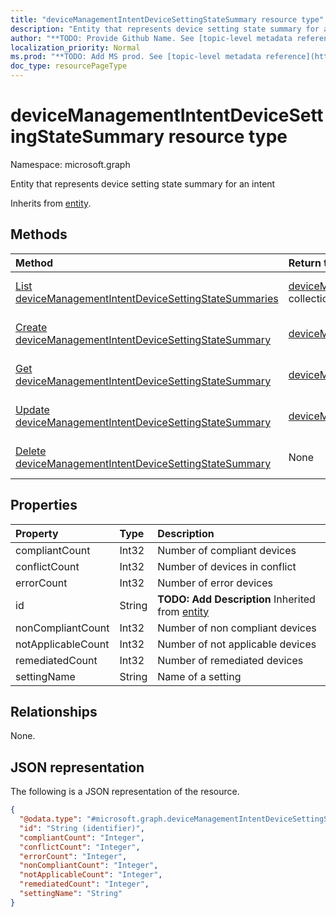 ```yaml
---
title: "deviceManagementIntentDeviceSettingStateSummary resource type"
description: "Entity that represents device setting state summary for an intent"
author: "**TODO: Provide Github Name. See [topic-level metadata reference](https://msgo.azurewebsites.net/add/document/guidelines/metadata.html#topic-level-metadata)**"
localization_priority: Normal
ms.prod: "**TODO: Add MS prod. See [topic-level metadata reference](https://msgo.azurewebsites.net/add/document/guidelines/metadata.html#topic-level-metadata)**"
doc_type: resourcePageType
---
```


# deviceManagementIntentDeviceSettingStateSummary resource type

Namespace: microsoft.graph



Entity that represents device setting state summary for an intent


Inherits from [entity](../resources/entity.md).

## Methods
|Method|Return type|Description|
|:---|:---|:---|
|[List deviceManagementIntentDeviceSettingStateSummaries](../api/devicemanagementintentdevicesettingstatesummary-list.md)|[deviceManagementIntentDeviceSettingStateSummary](../resources/devicemanagementintentdevicesettingstatesummary.md) collection|Get a list of the [deviceManagementIntentDeviceSettingStateSummary](../resources/devicemanagementintentdevicesettingstatesummary.md) objects and their properties.|
|[Create deviceManagementIntentDeviceSettingStateSummary](../api/devicemanagementintentdevicesettingstatesummary-create.md)|[deviceManagementIntentDeviceSettingStateSummary](../resources/devicemanagementintentdevicesettingstatesummary.md)|Create a new [deviceManagementIntentDeviceSettingStateSummary](../resources/devicemanagementintentdevicesettingstatesummary.md) object.|
|[Get deviceManagementIntentDeviceSettingStateSummary](../api/devicemanagementintentdevicesettingstatesummary-get.md)|[deviceManagementIntentDeviceSettingStateSummary](../resources/devicemanagementintentdevicesettingstatesummary.md)|Read the properties and relationships of a [deviceManagementIntentDeviceSettingStateSummary](../resources/devicemanagementintentdevicesettingstatesummary.md) object.|
|[Update deviceManagementIntentDeviceSettingStateSummary](../api/devicemanagementintentdevicesettingstatesummary-update.md)|[deviceManagementIntentDeviceSettingStateSummary](../resources/devicemanagementintentdevicesettingstatesummary.md)|Update the properties of a [deviceManagementIntentDeviceSettingStateSummary](../resources/devicemanagementintentdevicesettingstatesummary.md) object.|
|[Delete deviceManagementIntentDeviceSettingStateSummary](../api/devicemanagementintentdevicesettingstatesummary-delete.md)|None|Deletes a [deviceManagementIntentDeviceSettingStateSummary](../resources/devicemanagementintentdevicesettingstatesummary.md) object.|

## Properties
|Property|Type|Description|
|:---|:---|:---|
|compliantCount|Int32|Number of compliant devices|
|conflictCount|Int32|Number of devices in conflict|
|errorCount|Int32|Number of error devices|
|id|String|**TODO: Add Description** Inherited from [entity](../resources/entity.md)|
|nonCompliantCount|Int32|Number of non compliant devices|
|notApplicableCount|Int32|Number of not applicable devices|
|remediatedCount|Int32|Number of remediated devices|
|settingName|String|Name of a setting|

## Relationships
None.

## JSON representation
The following is a JSON representation of the resource.
<!-- {
  "blockType": "resource",
  "keyProperty": "id",
  "@odata.type": "microsoft.graph.deviceManagementIntentDeviceSettingStateSummary",
  "baseType": "microsoft.graph.entity",
  "openType": false
}
-->
``` json
{
  "@odata.type": "#microsoft.graph.deviceManagementIntentDeviceSettingStateSummary",
  "id": "String (identifier)",
  "compliantCount": "Integer",
  "conflictCount": "Integer",
  "errorCount": "Integer",
  "nonCompliantCount": "Integer",
  "notApplicableCount": "Integer",
  "remediatedCount": "Integer",
  "settingName": "String"
}
```

